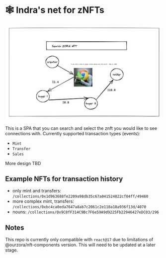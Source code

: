 # 🕸️ Indra's net for zNFTs

![Mockup Header Image](./mockup.png)

This is a SPA that you can search and select the znft you would like to see connections with. Currently supported transaction types (events):

- `Mint`
- `Transfer`
- `Sales`

More design TBD

## Example NFTs for transaction history

- only mint and transfers: `/collections/0x1d963688fe2209a98db35c67a041524822cf04ff/49460`
- more complex mint, transfers: `/collections/0xbc4ca0eda7647a8ab7c2061c2e118a18a936f13d/4070`
- nouns: `/collections/0x9C8fF314C9Bc7F6e59A9d9225Fb22946427eDC03/296`

## Notes
This repo is currently only compatible with `react@17` due to limitations of @ourzora/nft-components version. This will need to be updated at a later stage.
